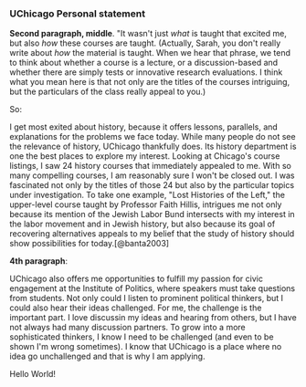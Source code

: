 ### UChicago Personal statement

**Second  paragraph, middle**. "It wasn't just *what* is taught that excited me, but also *how* these courses are taught. (Actually, Sarah, you don't really write about *how* the material is taught. When we hear that phrase, we tend to think about whether a course is a lecture, or a discussion-based and whether there are simply tests or innovative research evaluations. I think what you mean here is that not only are the titles of the courses intriguing, but the particulars of the class really appeal to you.)

So:

I get most exited about history, because it offers lessons, parallels, and explanations for the problems we face today. While many people do not see the relevance of history, UChicago thankfully does. Its history department is one the best places to explore my interest. Looking at Chicago's course listings, I saw 24 history courses that immediately appealed to me. With so many compelling courses, I am reasonably sure I won't be closed out. I was fascinated not only by the titles of those 24 but also by the particular topics under investigation. To take one example, "Lost Histories of the Left," the upper-level course taught by Professor Faith Hillis, intrigues me not only because its mention of the Jewish Labor Bund intersects with my interest in the labor movement and in Jewish history, but also because its goal of recovering alternatives appeals to my belief that the study of history should show possibilities for today.[@banta2003]

**4th paragraph**:

UChicago also offers me opportunities to fulfill my passion for civic engagement at the Institute of Politics, where speakers must take questions from students. Not only could I listen to prominent political thinkers, but I could also hear their ideas challenged. For me, the challenge is the important part. I love discussin my ideas and hearing from others, but I have not always had many discussion partners. To grow into a more sophisticated thinkers, I know I need to be challenged (and even to be shown I'm wrong sometimes). I know that UChicago is a place where no idea go unchallenged and that is why I am applying.

Hello World!
